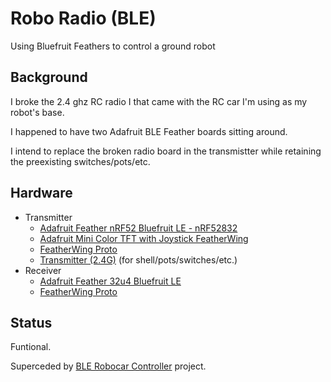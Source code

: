 # Robo Radio (BLE)
Using Bluefruit Feathers to control a ground robot

Background
----------
I broke the 2.4 ghz RC radio I that came with the RC car I'm using as my robot's base.

I happened to have two Adafruit BLE Feather boards sitting around.

I intend to replace the broken radio board in the transmistter while retaining the preexisting switches/pots/etc.


Hardware
--------
- Transmitter
  - [Adafruit Feather nRF52 Bluefruit LE - nRF52832](https://www.adafruit.com/product/3406)
  - [Adafruit Mini Color TFT with Joystick FeatherWing](https://www.adafruit.com/product/3321)
  - [FeatherWing Proto](https://www.adafruit.com/product/2884)
  - [Transmitter (2.4G)](https://www.nitrorcx.com/mad-ma2157.html) (for shell/pots/switches/etc.)
- Receiver
  - [Adafruit Feather 32u4 Bluefruit LE](https://www.adafruit.com/product/2829)
  - [FeatherWing Proto](https://www.adafruit.com/product/2884)
  
  
Status
------
Funtional.

Superceded by [BLE Robocar Controller](https://github.com/GrantMoe/robocar-tx) project.
